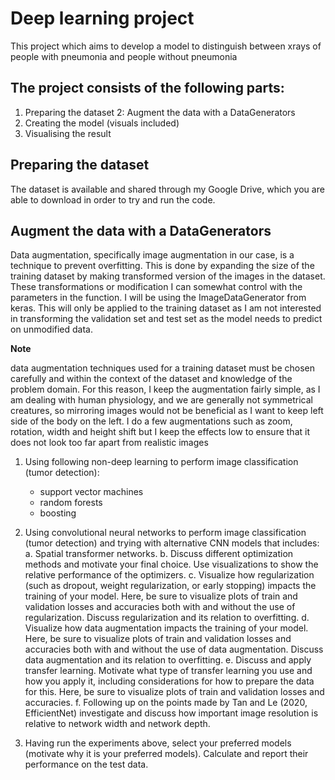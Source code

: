 # Deep learning project
This project which aims to develop a model to distinguish between xrays of people with pneumonia and people without pneumonia

## The project consists of the following parts:
1. Preparing the dataset 
2: Augment the data with a DataGenerators
3. Creating the model (visuals included)
4. Visualising the result

## Preparing the dataset
The dataset is available and shared through my Google Drive, which you are able to download in order to try and run the code. 

## Augment the data with a DataGenerators
Data augmentation, specifically image augmentation in our case, is a technique to prevent overfitting. This is done by expanding the size of the training dataset by making transformed version of the images in the dataset. These transformations or modification I can somewhat control with the parameters in the function. I will be using the ImageDataGenerator from keras. This will only be applied to the training dataset as I am not interested in transforming the validation set and test set as the model needs to predict on unmodified data.

**Note** 

data augmentation techniques used for a training dataset must be chosen carefully and within the context of the dataset and knowledge of the problem domain. For this reason, I keep the augmentation fairly simple, as I am dealing with human physiology, and we are generally not symmetrical creatures, so mirroring images would not be beneficial as I want to keep left side of the body on the left. I do a few augmentations such as zoom, rotation, width and height shift but I keep the effects low to ensure that it does not look too far apart from realistic images



1. Using following non-deep learning to perform image classification (tumor detection): 
    - support vector machines 
    - random forests  
    - boosting 


2.	Using convolutional neural networks to perform image classification (tumor detection) and trying with alternative CNN models that includes:
a.	Spatial transformer networks.
b.	Discuss different optimization methods and motivate your final choice. Use visualizations to show the relative performance of the optimizers.
c.	Visualize how regularization (such as dropout, weight regularization, or early stopping) impacts the training of your model. Here, be sure to visualize plots of train and validation losses and accuracies both with and without the use of regularization. Discuss regularization and its relation to overfitting.
d.	Visualize how data augmentation impacts the training of your model. Here, be sure to visualize plots of train and validation losses and accuracies both with and without the use of data augmentation. Discuss data augmentation and its relation to overfitting. 
e.	Discuss and apply transfer learning. Motivate what type of transfer learning you use and how you apply it, including considerations for how to prepare the data for this. Here, be sure to visualize plots of train and validation losses and accuracies.
f.	Following up on the points made by Tan and Le (2020, EfficientNet) investigate and discuss how important image resolution is relative to network width and network depth.
3.	Having run the experiments above, select your preferred models (motivate why it is your preferred models). Calculate and report their performance on the test data.
